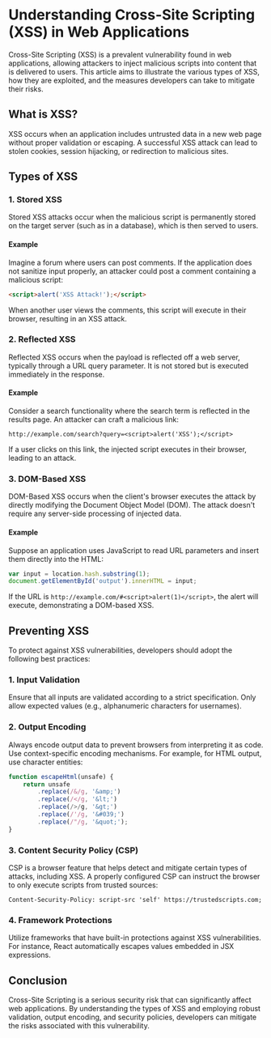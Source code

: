 # Understanding Cross-Site Scripting (XSS) in Web Applications

Cross-Site Scripting (XSS) is a prevalent vulnerability found in web applications, allowing attackers to inject malicious scripts into content that is delivered to users. This article aims to illustrate the various types of XSS, how they are exploited, and the measures developers can take to mitigate their risks.

## What is XSS?

XSS occurs when an application includes untrusted data in a new web page without proper validation or escaping. A successful XSS attack can lead to stolen cookies, session hijacking, or redirection to malicious sites.

## Types of XSS

### 1. Stored XSS
Stored XSS attacks occur when the malicious script is permanently stored on the target server (such as in a database), which is then served to users.

#### Example
Imagine a forum where users can post comments. If the application does not sanitize input properly, an attacker could post a comment containing a malicious script:
```html
<script>alert('XSS Attack!');</script>
```

When another user views the comments, this script will execute in their browser, resulting in an XSS attack.

### 2. Reflected XSS
Reflected XSS occurs when the payload is reflected off a web server, typically through a URL query parameter. It is not stored but is executed immediately in the response.

#### Example
Consider a search functionality where the search term is reflected in the results page. An attacker can craft a malicious link:
```
http://example.com/search?query=<script>alert('XSS');</script>
```
If a user clicks on this link, the injected script executes in their browser, leading to an attack.

### 3. DOM-Based XSS
DOM-Based XSS occurs when the client's browser executes the attack by directly modifying the Document Object Model (DOM). The attack doesn't require any server-side processing of injected data.

#### Example
Suppose an application uses JavaScript to read URL parameters and insert them directly into the HTML:
```javascript
var input = location.hash.substring(1);
document.getElementById('output').innerHTML = input;
```
If the URL is `http://example.com/#<script>alert(1)</script>`, the alert will execute, demonstrating a DOM-based XSS.

## Preventing XSS

To protect against XSS vulnerabilities, developers should adopt the following best practices:

### 1. Input Validation
Ensure that all inputs are validated according to a strict specification. Only allow expected values (e.g., alphanumeric characters for usernames).

### 2. Output Encoding
Always encode output data to prevent browsers from interpreting it as code. Use context-specific encoding mechanisms. For example, for HTML output, use character entities:
```javascript
function escapeHtml(unsafe) {
    return unsafe
        .replace(/&/g, '&amp;')
        .replace(/</g, '&lt;')
        .replace(/>/g, '&gt;')
        .replace(/'/g, '&#039;')
        .replace(/"/g, '&quot;');
}
```

### 3. Content Security Policy (CSP)
CSP is a browser feature that helps detect and mitigate certain types of attacks, including XSS. A properly configured CSP can instruct the browser to only execute scripts from trusted sources:
```http
Content-Security-Policy: script-src 'self' https://trustedscripts.com;
```

### 4. Framework Protections
Utilize frameworks that have built-in protections against XSS vulnerabilities. For instance, React automatically escapes values embedded in JSX expressions.

## Conclusion

Cross-Site Scripting is a serious security risk that can significantly affect web applications. By understanding the types of XSS and employing robust validation, output encoding, and security policies, developers can mitigate the risks associated with this vulnerability.
